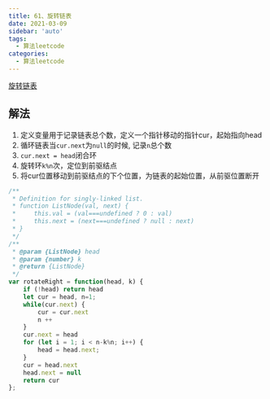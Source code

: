 ```yaml
---
title: 61、旋转链表
date: 2021-03-09
sidebar: 'auto'
tags: 
  - 算法leetcode
categories:
  - 算法leetcode
---
```


[旋转链表](https://leetcode-cn.com/problems/rotate-list/)

## 解法
1. 定义变量用于记录链表总个数，定义一个指针移动的指针cur，起始指向head
2. 循环链表当`cur.next`为`null`的时候, 记录`n`总个数
3. `cur.next = head`闭合环
4. 旋转环`k%n`次，定位到前驱结点
5. 将cur位置移动到前驱结点的下个位置，为链表的起始位置，从前驱位置断开
```js
/**
 * Definition for singly-linked list.
 * function ListNode(val, next) {
 *     this.val = (val===undefined ? 0 : val)
 *     this.next = (next===undefined ? null : next)
 * }
 */
/**
 * @param {ListNode} head
 * @param {number} k
 * @return {ListNode}
 */
var rotateRight = function(head, k) {
    if (!head) return head
    let cur = head, n=1;
    while(cur.next) {
        cur = cur.next
        n ++
    }
    cur.next = head
    for (let i = 1; i < n-k%n; i++) {
        head = head.next;
    }
    cur = head.next
    head.next = null
    return cur
};
```